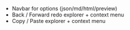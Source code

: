 - Navbar for options (json/md/html/preview)
- Back / Forward redo explorer + context menu
- Copy / Paste explorer + context menu
